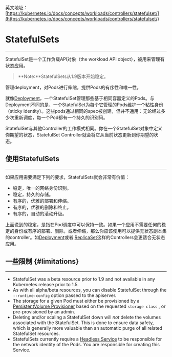 英文地址：[https://kubernetes.io/docs/concepts/workloads/controllers/statefulset/](https://kubernetes.io/docs/concepts/workloads/controllers/statefulset/)

# StatefulSets

---

StatefulSet是一个工作负载API对象（the workload API object），被用来管理有状态应用。

> **Note:**StatefulSets从1.9版本开始稳定。

管理deployment，对Pods进行伸缩，提供Pods的有序性和唯一性。

就像[Deployment](https://kubernetes.io/docs/concepts/workloads/controllers/deployment/)，一个StatefulSet管理那些基于相同容器定义的Pods。与Deployment不同的是，一个StatefulSet为每个它管理的Pods维护一个粘性身份（sticky identity）。这些pods通过相同的spec被创建，但并不通用：无论经过多少次重新调度，每一个Pod都有一个持久的识别码。

StatefulSet与其他Controller的工作模式相同。你在一个StatefulSet对象中定义你期望的状态，StatefulSet Controller就会将它从当前状态更新到你期望的状态。

## 使用StatefulSets

---

如果应用需要满足下列的要求，StatefulSets就会非常有价值：

* 稳定，唯一的网络身份识别。
* 稳定，持久的存储。
* 有序的，优雅的部署和伸缩。
* 有序的，优雅的删除和终止。
* 有序的，自动的滚动升级。

上面说到的稳定，是指在Pod调度中可以保持一致。如果一个应用不需要任何的稳定的身份或有序的部署、删除，或者伸缩，那么你应该使用可以提供无状态副本集的controller。如[Deployment](https://kubernetes.io/docs/concepts/workloads/controllers/deployment/)或者 [ReplicaSet](https://kubernetes.io/docs/concepts/workloads/controllers/replicaset/)这样的Controllers会更适合无状态应用。 

## 一些限制 {#limitations}

---

* StatefulSet was a beta resource prior to 1.9 and not available in any Kubernetes release prior to 1.5.
* As with all alpha/beta resources, you can disable StatefulSet through the
  `--runtime-config`
  option passed to the apiserver.
* The storage for a given Pod must either be provisioned by a
  [PersistentVolume Provisioner](https://github.com/kubernetes/examples/tree/master/staging/persistent-volume-provisioning/README.md)
  based on the requested
  `storage class`
  , or pre-provisioned by an admin.
* Deleting and/or scaling a StatefulSet down will
  _not_
  delete the volumes associated with the StatefulSet. This is done to ensure data safety, which is generally more valuable than an automatic purge of all related StatefulSet resources.
* StatefulSets currently require a
  [Headless Service](https://kubernetes.io/docs/concepts/services-networking/service/#headless-services)
  to be responsible for the network identity of the Pods. You are responsible for creating this Service.

  


  


